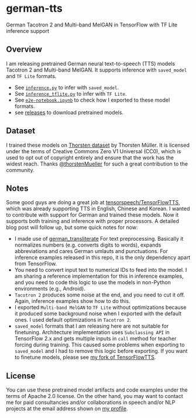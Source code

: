 # german-tts
German Tacotron 2 and Multi-band MelGAN in TensorFlow with TF Lite inference support

## Overview
I am releasing pretrained German neural text-to-speech (TTS) models Tacotron 2 and Multi-band MelGAN. It supports inference with `saved_model` and `TF Lite` formats.

- See [`inference.py`](https://github.com/monatis/german-tts/blob/main/inference.py) to infer with `saved_model`.
- See [`inference_tflite.py`](https://github.com/monatis/german-tts/blob/main/inference_tflite.py) to infer with `TF Lite`.
- See [`e2e-notebook.ipynb`](https://github.com/monatis/german-tts/blob/main/e2e-notebook.ipynb) to check how I exported to these model formats.
- see [releases](https://github.com/monatis/german-tts/releases) to download pretrained models.

## Dataset
I trained these models on [Thorsten dataset](https://github.com/thorstenMueller/deep-learning-german-tts) by Thorsten Müller. It is licensed under the terms of Creative Commons Zero V1 Universal (CC0), which is used to opt out of copyright entirely and ensure that the work has the widest reach. Thanks [@thorstenMueller](https://github.com/thorstenMueller) for such a great contribution to the community.

## Notes
Some good guys are doing a great job at [tensorspeech/TensorFlowTTS](https://github.com/tensorspeech/TensorFlowTTS), which was already supporting TTS in English, Chinese and Korean. I wanted to contribute with support for German and trained these models. Now it supports both training and inference with proper processors. A detailed blog post will follow up, but some quick notes for now:

- I made use of [german_transliterate](https://github.com/repodiac/german_transliterate) For text preprocessing. Basically it normalizes numbers (e.g. converts digits to words), expands abbreviations and cares German umlauts and punctuations. For inference examples released in this repo, it is the only dependency apart from TensorFlow.
- You need to convert input text to numerical IDs to feed into the model. I am sharing a reference implementation for this in inference examples, and you need to code this logic to use the models in non-Python environments (e.g., Android).
- `Tacotron 2` produces some noise at the end, and you need to cut it off. Again, inference examples show how to do this.
- I exported `Multi-band MelGAN` to `TF Lite` without optimizations because it produced some background noise when I exported with the default ones. I used default optimizations in `Tacotron 2`.
- `saved_model` formats that I am releasing here are not suitable for finetuning. Architecture implementation uses `Subclassing API` in TensorFlow 2.x and gets multiple inputs in `call` method for teacher forcing during training. This caused some problems when exporting to `saved_model` and I had to remove this logic before exporting. If you want to finetune models, please see [my fork of TensorFlowTTS](https://github.com/monatis/TensorFlowTTS).

## License
You can use these pretrained model artifacts and code examples under the terms of Apache 2.0 license. On the other hand, you may want to contact me for paid consultancies and/or collaborations in speech and/or NLP projects at the email address shown on [my profile](https://github.com/monatis).